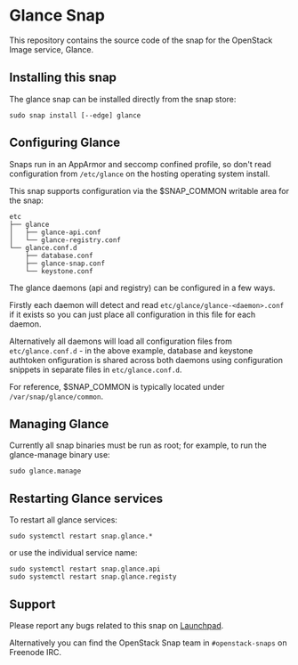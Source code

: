 # Glance Snap

This repository contains the source code of the snap for the OpenStack Image
service, Glance.

## Installing this snap

The glance snap can be installed directly from the snap store:

    sudo snap install [--edge] glance

## Configuring Glance

Snaps run in an AppArmor and seccomp confined profile, so don't read
configuration from `/etc/glance` on the hosting operating system install.

This snap supports configuration via the $SNAP\_COMMON writable area for the
snap:

    etc
    ├── glance
    │   ├── glance-api.conf
    │   └── glance-registry.conf
    └── glance.conf.d
        ├── database.conf
        ├── glance-snap.conf
        └── keystone.conf

The glance daemons (api and registry) can be configured in a few ways.

Firstly each daemon will detect and read `etc/glance/glance-<daemon>.conf`
if it exists so you can just place all configuration in this file for each
daemon.

Alternatively all daemons will load all configuration files from
`etc/glance.conf.d` - in the above example, database and keystone authtoken
onfiguration is shared across both daemons using configuration snippets in
separate files in `etc/glance.conf.d`.

For reference, $SNAP\_COMMON is typically located under
`/var/snap/glance/common`.

## Managing Glance

Currently all snap binaries must be run as root; for example, to run the
glance-manage binary use:

    sudo glance.manage

## Restarting Glance services

To restart all glance services:

    sudo systemctl restart snap.glance.*

or use the individual service name:

    sudo systemctl restart snap.glance.api
    sudo systemctl restart snap.glance.registy

## Support

Please report any bugs related to this snap on
[Launchpad](https://bugs.launchpad.net/snap-glance/+filebug).

Alternatively you can find the OpenStack Snap team in `#openstack-snaps`
on Freenode IRC.
